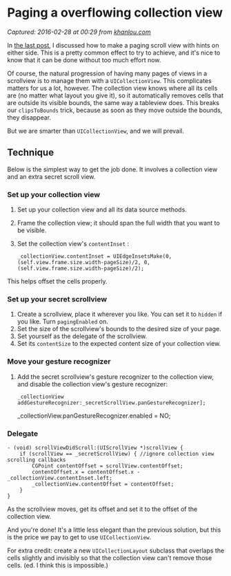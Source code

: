 # Paging a overflowing collection view

_Captured: 2016-02-28 at 00:29 from [khanlou.com](http://khanlou.com/2013/04/paging-a-overflowing-collection-view/)_

In [the last post](http://khanlou.com/2013/04/changing-the-size-of-a-paging-scroll-view/), I discussed how to make a paging scroll view with hints on either side. This is a pretty common effect to try to achieve, and it's nice to know that it can be done without too much effort now.

Of course, the natural progression of having many pages of views in a scrollview is to manage them with a `UICollectionView`. This complicates matters for us a lot, however. The collection view knows where all its cells are (no matter what layout you give it), so it automatically removes cells that are outside its visible bounds, the same way a tableview does. This breaks our `clipsToBounds` trick, because as soon as they move outside the bounds, they disappear.

But we are smarter than `UICollectionView`, and we will prevail.

## Technique

Below is the simplest way to get the job done. It involves a collection view and an extra secret scroll view.

### Set up your collection view

  1. Set up your collection view and all its data source methods.
  2. Frame the collection view; it should span the full width that you want to be visible.
  3. Set the collection view's `contentInset` :
    
         _collectionView.contentInset = UIEdgeInsetsMake(0, (self.view.frame.size.width-pageSize)/2, 0, (self.view.frame.size.width-pageSize)/2);  
    

This helps offset the cells properly.

### Set up your secret scrollview

  1. Create a scrollview, place it wherever you like. You can set it to `hidden` if you like. Turn `pagingEnabled` on.
  2. Set the size of the scrollview's bounds to the desired size of your page.
  3. Set yourself as the delegate of the scrollview.
  4. Set its `contentSize` to the expected content size of your collection view.

### Move your gesture recognizer

  1. Add the secret scrollview's gesture recognizer to the collection view, and disable the collection view's gesture recognizer:
    
         _collectionView addGestureRecognizer:_secretScrollView.panGestureRecognizer];  
     _collectionView.panGestureRecognizer.enabled = NO;  
    

### Delegate
    
    
    - (void) scrollViewDidScroll:(UIScrollView *)scrollView {  
    	if (scrollView == _secretScrollView) { //ignore collection view scrolling callbacks  
    		CGPoint contentOffset = scrollView.contentOffset;  
    		contentOffset.x = contentOffset.x - _collectionView.contentInset.left;  
    		_collectionView.contentOffset = contentOffset;  
    	}  
    }
    

As the scrollview moves, get its offset and set it to the offset of the collection view.

And you're done! It's a little less elegant than the previous solution, but this is the price we pay to get to use `UICollectionView`.

For extra credit: create a new `UICollectionLayout` subclass that overlaps the cells slightly and invisibly so that the collection view can't remove those cells. (ed. I think this is impossible.)
